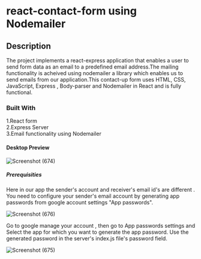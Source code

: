 # react-contact-form using Nodemailer

## Description

The project implements a react-express application that enables a user to send form data as an email to a predefined email address.The mailing functionality is acheived using nodemailer a library which enables us to send emails from our application.This contact-up form uses HTML, CSS, JavaScript, Express , Body-parser and Nodemailer in React and is fully functional.

### Built With

1.React form<br>
2.Express Server<br>
3.Email functionality using Nodemailer<br>


####  Desktop Preview

![Screenshot (674)](https://user-images.githubusercontent.com/93980048/227150870-59d3d577-ac1a-4934-80a9-be943a8f9386.png)

##### Prerequisities
 Here in our app the sender's account and receiver's email id's are different . You need to configure your sender's  email account by generating app passwords from google account settings "App passwords".
 
 ![Screenshot (676)](https://user-images.githubusercontent.com/93980048/227153941-f57268de-28aa-40ce-b3f7-77422e6d8f67.png)
 
Go to  google manage your account , then go to App passwords settings and Select the app  for which you want to generate the app password. Use the generated password in the server's index.js file's password field.

![Screenshot (675)](https://user-images.githubusercontent.com/93980048/227156235-07679a36-79e4-4758-bd09-515fe70dde4f.png)




